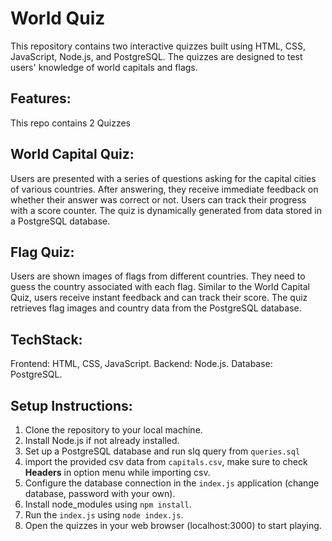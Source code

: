 # World Quiz
This repository contains two interactive quizzes built using HTML, CSS, JavaScript, Node.js, and PostgreSQL. The quizzes are designed to test users' knowledge of world capitals and flags.

## Features:
This repo contains 2 Quizzes

## World Capital Quiz:
Users are presented with a series of questions asking for the capital cities of various countries.
After answering, they receive immediate feedback on whether their answer was correct or not.
Users can track their progress with a score counter.
The quiz is dynamically generated from data stored in a PostgreSQL database.

## Flag Quiz:
Users are shown images of flags from different countries.
They need to guess the country associated with each flag.
Similar to the World Capital Quiz, users receive instant feedback and can track their score.
The quiz retrieves flag images and country data from the PostgreSQL database.

## TechStack:
Frontend: HTML, CSS, JavaScript.
Backend: Node.js.
Database: PostgreSQL.

## Setup Instructions:
1. Clone the repository to your local machine.
2. Install Node.js if not already installed.
3. Set up a PostgreSQL database and run slq query from `queries.sql`
4. import the provided csv data from `capitals.csv`, make sure to check **Headers** in option menu while importing csv.
5. Configure the database connection in the `index.js` application (change database, password with your own).
6. Install node_modules using `npm install`.
7. Run the `index.js` using `node index.js`.
8. Open the quizzes in your web browser (localhost:3000) to start playing.
